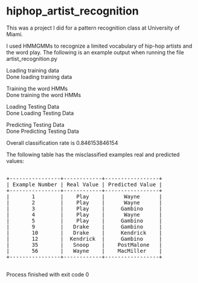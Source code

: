 # hiphop_artist_recognition

This was a project I did for a pattern recognition class at University of Miami.

I used HMMGMMs to recognize a limited vocabulary of hip-hop artists and the word play.  The following is an example output when running the file artist_recognition.py

Loading training data  
Done loading training data

Training the word HMMs  
Done training the word HMMs

Loading Testing Data  
Done Loading Testing Data

Predicting Testing Data  
Done Predicting Testing Data

Overall classification rate is 0.846153846154

The following table has the misclassified examples real and predicted values:

<pre>

+----------------+------------+-----------------+
| Example Number | Real Value | Predicted Value |
+----------------+------------+-----------------+
|       1        |    Play    |      Wayne      |
|       2        |    Play    |      Wayne      |
|       3        |    Play    |     Gambino     |
|       4        |    Play    |      Wayne      |
|       5        |    Play    |     Gambino     |
|       9        |   Drake    |     Gambino     |
|       10       |   Drake    |     Kendrick    |
|       12       |  Kendrick  |     Gambino     |
|       35       |   Snoop    |    PostMalone   |
|       56       |   Wayne    |    MacMiller    |
+----------------+------------+-----------------+

</pre>
Process finished with exit code 0
